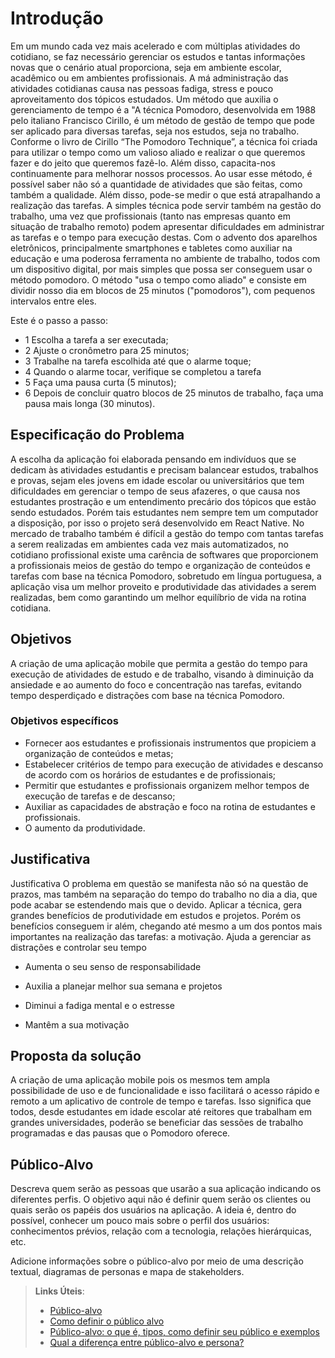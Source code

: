 # Introdução

Em um mundo cada vez mais acelerado e com múltiplas atividades do cotidiano, se faz necessário gerenciar os estudos e tantas informações novas que o cenário atual proporciona, seja em ambiente escolar, acadêmico ou em ambientes profissionais. A má administração das atividades cotidianas causa nas pessoas fadiga, stress e pouco aproveitamento dos tópicos estudados. 
Um método que auxilia o gerenciamento de tempo é a "A técnica Pomodoro, desenvolvida em 1988 pelo italiano Francisco Cirillo, é um método de gestão de tempo que pode ser aplicado para diversas tarefas, seja nos estudos, seja no trabalho.
Conforme o livro de Cirillo “The Pomodoro Technique”, a técnica foi criada para utilizar o tempo como um valioso aliado e realizar o que queremos fazer e do jeito que queremos fazê-lo. Além disso, capacita-nos continuamente para melhorar nossos processos.
Ao usar esse método, é possível saber não só a quantidade de atividades que são feitas, como também a qualidade. Além disso, pode-se medir o que está atrapalhando a realização das tarefas.
A simples técnica pode servir também na gestão do trabalho, uma vez que profissionais (tanto nas empresas quanto em situação de trabalho remoto) podem apresentar dificuldades em administrar as tarefas e o tempo para execução destas. 
Com o advento dos aparelhos eletrônicos, principalmente smartphones e tabletes como auxiliar na educação e uma poderosa ferramenta no ambiente de trabalho, todos com um dispositivo digital, por mais simples que possa ser conseguem usar o método pomodoro.
O método "usa o tempo como aliado" e consiste em dividir nosso dia em blocos de 25 minutos ("pomodoros"), com pequenos intervalos entre eles.

Este é o passo a passo:

- 1 Escolha a tarefa a ser executada;
- 2 Ajuste o cronômetro para 25 minutos;
- 3 Trabalhe na tarefa escolhida até que o alarme toque;
- 4 Quando o alarme tocar, verifique se completou a tarefa
- 5 Faça uma pausa curta (5 minutos);
- 6 Depois de concluir quatro blocos de 25 minutos de trabalho, faça uma pausa mais longa (30 minutos).

## Especificação do Problema

A escolha da aplicação foi elaborada pensando em indivíduos que se dedicam às atividades estudantis e precisam balancear estudos, trabalhos e provas, sejam eles jovens em idade escolar ou universitários que tem dificuldades em gerenciar o tempo de seus afazeres, o que causa nos estudantes prostração e um entendimento precário dos tópicos que estão sendo estudados. Porém tais estudantes nem sempre tem um computador a disposição, por isso o projeto será desenvolvido em React Native.
No mercado de trabalho também é difícil a gestão do tempo com tantas tarefas a serem realizadas em ambientes cada vez mais automatizados, no cotidiano profissional existe uma carência de softwares que proporcionem a profissionais meios de gestão do tempo e organização de conteúdos e  tarefas com base na técnica Pomodoro, sobretudo em língua portuguesa, a aplicação visa um melhor proveito e produtividade das atividades a serem realizadas, bem como garantindo um melhor equilíbrio de vida na rotina cotidiana.

## Objetivos

A criação de uma aplicação mobile que permita a gestão do tempo para execução de atividades de estudo e de trabalho, visando à diminuição da ansiedade e ao aumento do foco e concentração nas tarefas, evitando tempo desperdiçado e distrações com base na técnica Pomodoro.

### Objetivos específicos

-	Fornecer aos estudantes e profissionais instrumentos que propiciem a organização de conteúdos e metas;
- Estabelecer critérios de tempo para execução de atividades e descanso de acordo com os horários de estudantes e de profissionais;
-	Permitir que estudantes e profissionais organizem melhor tempos de execução de tarefas e de descanso;
-	Auxiliar as capacidades de abstração e foco na rotina de estudantes e profissionais.
-	O aumento da produtividade.


## Justificativa

Justificativa
O problema em questão se manifesta não só na questão de prazos, mas também na separação do tempo do trabalho no dia a dia, que pode acabar se estendendo mais que o devido.
Aplicar a técnica, gera grandes benefícios de produtividade em estudos e projetos. Porém os benefícios conseguem ir além, chegando até mesmo a um dos pontos mais importantes na realização das tarefas: a motivação.
Ajuda a gerenciar as distrações e controlar seu tempo

- Aumenta o seu senso de responsabilidade

- Auxilia a planejar melhor sua semana e projetos

- Diminui a fadiga mental e o estresse

- Mantêm a sua motivação


## Proposta da solução

A criação de uma aplicação mobile pois os mesmos tem ampla possibilidade de uso e de funcionalidade e  isso facilitará o acesso rápido e remoto a um aplicativo de controle de tempo e tarefas. 
Isso significa que todos, desde estudantes em idade escolar até reitores que trabalham em grandes universidades, poderão se beneficiar das sessões de trabalho programadas e das pausas que o Pomodoro oferece.


## Público-Alvo

Descreva quem serão as pessoas que usarão a sua aplicação indicando os diferentes perfis. O objetivo aqui não é definir quem serão os clientes ou quais serão os papéis dos usuários na aplicação. A ideia é, dentro do possível, conhecer um pouco mais sobre o perfil dos usuários: conhecimentos prévios, relação com a tecnologia, relações
hierárquicas, etc.

Adicione informações sobre o público-alvo por meio de uma descrição textual, diagramas de personas e mapa de stakeholders.

> **Links Úteis**:
> - [Público-alvo](https://blog.hotmart.com/pt-br/publico-alvo/)
> - [Como definir o público alvo](https://exame.com/pme/5-dicas-essenciais-para-definir-o-publico-alvo-do-seu-negocio/)
> - [Público-alvo: o que é, tipos, como definir seu público e exemplos](https://klickpages.com.br/blog/publico-alvo-o-que-e/)
> - [Qual a diferença entre público-alvo e persona?](https://rockcontent.com/blog/diferenca-publico-alvo-e-persona/)
